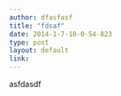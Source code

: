 ```yaml
---
author: dfasfasf
title: "fdsaf"
date: 2014-1-7-10-0-54-823
type: post
layout: default
link: 
---
```

asfdasdf